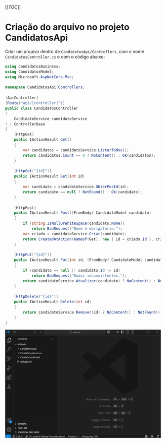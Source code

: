 [[_TOC_]]

# Criação do arquivo no projeto CandidatosApi

Criar um arquivo dentro de `CandidatosApi/Controllers`, com o nome `CandidatosController.cs` e com o código abaixo:

```csharp
using CandidatosBusiness;
using CandidatosModel;
using Microsoft.AspNetCore.Mvc;

namespace CandidatosApi.Controllers;

[ApiController]
[Route("api/[controller]")]
public class CandidatosController
(
    CandidatoService candidatoService
) : ControllerBase
{
    [HttpGet]
    public IActionResult Get()
    {
        var candidatos = candidatoService.ListarTodos();
        return candidatos.Count == 0 ? NoContent() : Ok(candidatos);
    }

    [HttpGet("{id}")]
    public IActionResult Get(int id)
    {
        var candidato = candidatoService.ObterPorId(id);
        return candidato == null ? NotFound() : Ok(candidato);
    }

    [HttpPost]
    public IActionResult Post([FromBody] CandidatoModel candidato)
    {
        if (string.IsNullOrWhiteSpace(candidato.Nome))
            return BadRequest("Nome é obrigatório.");
        var criado = candidatoService.Criar(candidato);
        return CreatedAtAction(nameof(Get), new { id = criado.Id }, criado);
    }

    [HttpPut("{id}")]
    public IActionResult Put(int id, [FromBody] CandidatoModel candidato)
    {
        if (candidato == null || candidato.Id != id)
            return BadRequest("Dados inconsistentes.");
        return candidatoService.Atualizar(candidato) ? NoContent() : NotFound();
    }

    [HttpDelete("{id}")]
    public IActionResult Delete(int id)
    {
        return candidatoService.Remover(id) ? NoContent() : NotFound();
    }
}
```

![gifanimation.gif](/.attachments/gifanimation-9b34bbda-8c06-48ef-9f42-9030d8bf2e6b.gif)